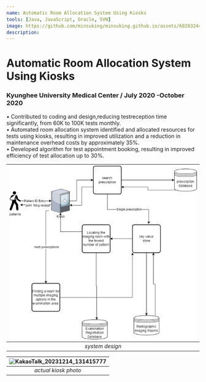 ```yaml
---
name: Automatic Room Allocation System Using Kiosks
tools: [Java, JavaScript, Oracle, SVN]
image: https://github.com/minsuking/minsuking.github.io/assets/60283244/e8f9977e-d134-420e-b3f7-35c5eaf1b043
description: 
---
```

# Automatic Room Allocation System Using Kiosks
### Kyunghee University Medical Center / July 2020 -October 2020 
• Contributed to coding and design,reducing testreception time significantly, from 60K to 100K tests monthly. <br>
• Automated room allocation system identified and allocated resources for tests using kiosks, resulting in improved utilization and a reduction in maintenance overhead costs by approximately 35%. <br>
• Developed algorithm for test appointment booking, resulting in improved efficiency of test allocation up to 30%.<br>

|![design](https://github.com/minsuking/draw/blob/main/%EC%A0%9C%EB%AA%A9%20%EC%97%86%EB%8A%94%20%EB%8B%A4%EC%9D%B4%EC%96%B4%EA%B7%B8%EB%9E%A8.drawio.png?raw=true)|
|:--:| 
| *system design* |

|![KakaoTalk_20231214_131415777](https://github.com/minsuking/minsuking.github.io/assets/60283244/29cb9671-4ba7-4fb5-a3ad-edbfc89d605d)|
|:--:| 
| *actual kiosk photo* |